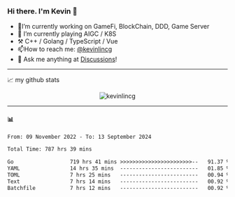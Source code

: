 ### Hi there. I'm Kevin 👋

- 🔭I’m currently working on GameFi, BlockChain, DDD, Game Server
- 🌱 I’m currently playing AIGC / K8S
-   :hammer_and_pick: C++ / Golang / TypeScript / Vue
- 📫How to reach me: [@kevinlincg](https://twitter.com/kevinlincg) 
-   :thought_balloon: Ask me anything at [Discussions](https://github.com/kevinlincg/kevinlincg/issues/new)!

---

📈 my github stats

<p align="center"> <img src="https://github-readme-stats-ouuan.vercel.app/api?username=kevinlincg&theme=dark&show_icons=true&count_private=true" alt="kevinlincg" />

---

#### :bar_chart: 

<!--START_SECTION:waka-->

```txt
From: 09 November 2022 - To: 13 September 2024

Total Time: 787 hrs 39 mins

Go                  719 hrs 41 mins >>>>>>>>>>>>>>>>>>>>>>>--   91.37 %
YAML                14 hrs 35 mins  -------------------------   01.85 %
TOML                7 hrs 25 mins   -------------------------   00.94 %
Text                7 hrs 14 mins   -------------------------   00.92 %
Batchfile           7 hrs 12 mins   -------------------------   00.92 %
```

<!--END_SECTION:waka-->
